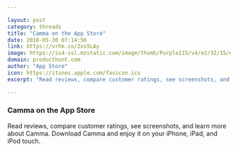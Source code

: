 ```yaml
---

layout: post
category: threads
title: "Camma on the App Store"
date: 2018-05-30 07:14:56
link: https://vrhk.co/2xs5LAy
image: https://is4-ssl.mzstatic.com/image/thumb/Purple115/v4/e2/32/15/e2321583-2fd8-f4d1-4289-4f683906725e/AppIcon-1x_U007emarketing-0-0-GLES2_U002c0-512MB-sRGB-0-0-0-85-220-0-0-0-6.png/1200x630wa.jpg
domain: producthunt.com
author: "App Store"
icon: https://itunes.apple.com/favicon.ico
excerpt: "Read reviews, compare customer ratings, see screenshots, and learn more about Camma. Download Camma and enjoy it on your iPhone, iPad, and iPod touch."

---
```


### Camma on the App Store

Read reviews, compare customer ratings, see screenshots, and learn more about Camma. Download Camma and enjoy it on your iPhone, iPad, and iPod touch.